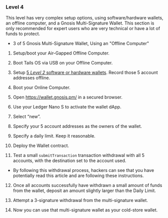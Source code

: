 ### Level 4

This level has very complex setup options, using  software/hardware wallets, an offline computer, and a Gnosis Multi-Signature Wallet. This section is only recommended for expert users who are very technical or have a lot of funds to protect.

- 3 of 5 Gnosis Multi-Signature Wallet, Using an "Offline Computer"

 1. Setup/boot your Air-Gapped Offline Computer.
 
 2. Boot Tails OS via USB on your Offline Computer.
 
 3. Setup [5 *Level 2* software or hardware wallets](https://tra38.gitbooks.io/pro-tips-for-ethereum-wallet-management/content/recommended-wallet-setups/level-2.html). Record those 5 account addresses offline.
 
 4. Boot your Online Computer.
 
 5. Open https://wallet.gnosis.pm/ in a secured browser.
 
 6. Use your Ledger Nano S to activate the wallet dApp.
 
 7. Select “new”.
 
 8. Specify your 5 account addresses as the owners of the wallet.
 
 9. Specify a daily limit. Keep it reasonable.
 
 10. Deploy the Wallet contract.
 
 11. Test a small `submitTransaction` transaction withdrawal with all 5 accounts, with the destination set to the account used.
   - By following this withdrawal process, hackers can see that you have potentially read this article and are following these instructions.
<p></p>

  12. Once all accounts successfully have withdrawn a small amount of funds from the wallet, deposit an amount slightly larger than the Daily Limit.
  
 13. Attempt a 3-signature withdrawal from the multi-signature wallet.
 
 14. Now you can use that multi-signature wallet as your cold-store wallet.